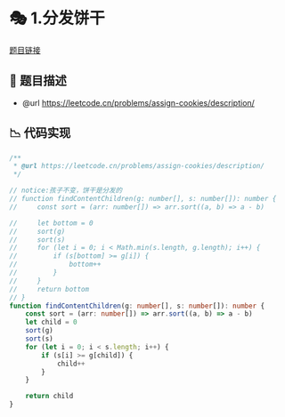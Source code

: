 # 🎭 1.分发饼干

[题目链接](https://leetcode.cn/problems/assign-cookies/description/)

## 📄 题目描述
* @url https://leetcode.cn/problems/assign-cookies/description/

## 📉 代码实现
```typescript
/**
 * @url https://leetcode.cn/problems/assign-cookies/description/
 */

// notice:孩子不变，饼干是分发的
// function findContentChildren(g: number[], s: number[]): number {
//     const sort = (arr: number[]) => arr.sort((a, b) => a - b)

//     let bottom = 0
//     sort(g)
//     sort(s)
//     for (let i = 0; i < Math.min(s.length, g.length); i++) {
//         if (s[bottom] >= g[i]) {
//             bottom++
//         }
//     }
//     return bottom
// }
function findContentChildren(g: number[], s: number[]): number {
    const sort = (arr: number[]) => arr.sort((a, b) => a - b)
    let child = 0
    sort(g)
    sort(s)
    for (let i = 0; i < s.length; i++) {
        if (s[i] >= g[child]) {
            child++
        }
    }

    return child
}

```
